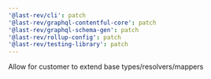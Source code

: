 ```yaml
---
'@last-rev/cli': patch
'@last-rev/graphql-contentful-core': patch
'@last-rev/graphql-schema-gen': patch
'@last-rev/rollup-config': patch
'@last-rev/testing-library': patch
---
```


Allow for customer to extend base types/resolvers/mappers
